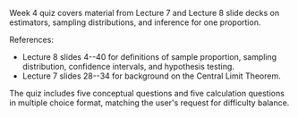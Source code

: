 Week 4 quiz covers material from Lecture 7 and Lecture 8 slide decks on estimators, sampling distributions, and inference for one proportion.

References:
- Lecture 8 slides 4--40 for definitions of sample proportion, sampling distribution, confidence intervals, and hypothesis testing.
- Lecture 7 slides 28--34 for background on the Central Limit Theorem.

The quiz includes five conceptual questions and five calculation questions in multiple choice format, matching the user's request for difficulty balance.

